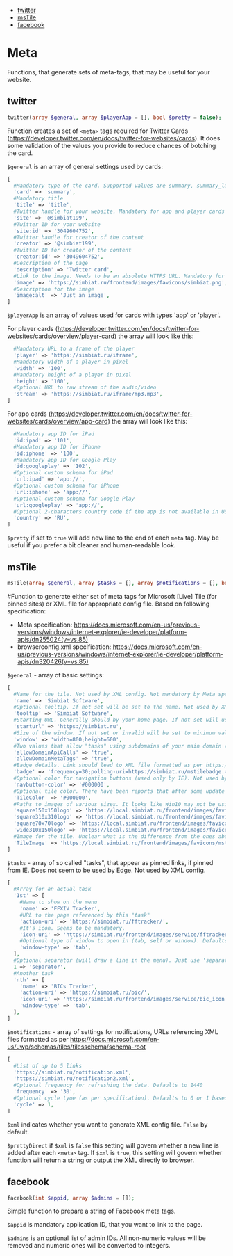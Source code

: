 - [twitter](#twitter)
- [msTile](#mstile)
- [facebook](#facebook)

# Meta
Functions, that generate sets of meta-tags, that may be useful for your website.

## twitter
```php
twitter(array $general, array $playerApp = [], bool $pretty = false);
```
Function creates a set of `<meta>` tags required for Twitter Cards (https://developer.twitter.com/en/docs/twitter-for-websites/cards). It does some validation of the values you provide to reduce chances of botching the card.

`$general` is an array of general settings used by cards:
```php
[
  #Mandatory type of the card. Supported values are summary, summary_large_image, app, player
  'card' => 'summary',
  #Mandatory title
  'title' => 'title',
  #Twitter handle for your website. Mandatory for app and player cards
  'site' => '@simbiat199',
  #Twitter ID for your website
  'site:id' => '3049604752',
  #Twitter handle for creator of the content
  'creator' => '@simbiat199',
  #Twitter ID for creator of the content
  'creator:id' => '3049604752',
  #Description of the page
  'description' => 'Twitter card',
  #Link to the image. Needs to be an absolute HTTPS URL. Mandatory for player cards
  'image' => 'https://simbiat.ru/frontend/images/favicons/simbiat.png',
  #Description for the image
  'image:alt' => 'Just an image',
]
```
`$playerApp` is an array of values used for cards with types 'app' or 'player'.

For player cards (https://developer.twitter.com/en/docs/twitter-for-websites/cards/overview/player-card) the array will look like this:
```php
  #Mandatory URL to a frame of the player
  'player' => 'https://simbiat.ru/iframe',
  #Mandatory width of a player in pixel
  'width' => '100',
  #Mandatory height of a player in pixel
  'height' => '100',
  #Optional URL to raw stream of the audio/video
  'stream' => 'https://simbiat.ru/iframe/mp3.mp3',
]
```
For app cards (https://developer.twitter.com/en/docs/twitter-for-websites/cards/overview/app-card) the array will look like this:
```php
  #Mandatory app ID for iPad
  'id:ipad' => '101',
  #Mandatory app ID for iPhone
  'id:iphone' => '100',
  #Mandatory app ID for Google Play
  'id:googleplay' => '102',
  #Optional custom schema for iPad
  'url:ipad' => 'app://',
  #Optional custom schema for iPhone
  'url:iphone' => 'app://',
  #Optional custom schema for Google Play
  'url:googleplay' => 'app://',
  #Optional 2-characters country code if the app is not available in US (for Apple products)
  'country' => 'RU',
]
```
`$pretty` if set to `true` will add new line to the end of each `meta` tag. May be useful if you prefer a bit cleaner and human-readable look.

## msTile
```php
msTile(array $general, array $tasks = [], array $notifications = [], bool $xml = false, bool $prettyDirect = true);
```
#Function to generate either set of meta tags for Microsoft [Live] Tile (for pinned sites) or XML file for appropriate config file. Based on following specification:
- Meta specification: https://docs.microsoft.com/en-us/previous-versions/windows/internet-explorer/ie-developer/platform-apis/dn255024(v=vs.85)
- browserconfig.xml specification: https://docs.microsoft.com/en-us/previous-versions/windows/internet-explorer/ie-developer/platform-apis/dn320426(v=vs.85)

`$general` - array of basic settings:
```php
[
  #Name for the tile. Not used by XML config. Not mandatory by Meta specification, but mandatory in this function to provide you with proper control (other wise tile takes tile of current page)
  'name' => 'Simbiat Software',
  #Optional tooltip. If not set will be set to the name. Not used by XML config.
  'tooltip' => 'Simbiat Software',
  #Starting URL. Generally should by your home page. If not set will use values of the address the value is being requested from. Not used by XML config.
  'starturl' => 'https://simbiat.ru',
  #Size of the window. If not set or invalid will be set to minimum values of 800x600. Not used by XML config.
  'window' => 'width=800;height=600',
  #Two values that allow "tasks" using subdomains of your main domain (starturl). Unclear what the difference is. Defaults to true. Not used by XML config.
  'allowDomainApiCalls' => 'true',
  'allowDomainMetaTags' => 'true',
  #Badge details. Link should lead to XML file formatted as per https://docs.microsoft.com/en-us/uwp/schemas/tiles/badgeschema/schema-root
  'badge' => 'frequency=30;polling-uri=https://simbiat.ru/mstilebadge.xml',
  #Optional color for navigation buttons (used only by IE). Not used by XML config.
  'navbutton-color' => '#000000',
  #Optional tile color. There have been reports that after some update Win10 disregards it.
  'TileColor' => '#000000',
  #Paths to images of various sizes. It looks like Win10 may not be using them, instead relying on other icons referenced in you your code (`<link>` elements, `webmanifest` file) or there may be some condition to utilize them.
  'square150x150logo' => 'https://local.simbiat.ru/frontend/images/favicons/mstile-150x150.png',
  'square310x310logo' => 'https://local.simbiat.ru/frontend/images/favicons/mstile-310x310.png',
  'square70x70logo' => 'https://local.simbiat.ru/frontend/images/favicons/mstile-70x70.png',
  'wide310x150logo' => 'https://local.simbiat.ru/frontend/images/favicons/mstile-310x150.png',
  #Image for the tile. Unclear what is the difference from the ones above, especially, since specification states, that 150x150 is recommended. Yet somewhere long ago I had encountered a different recommendation for this image: 144x144.
  'TileImage' => 'https://local.simbiat.ru/frontend/images/favicons/mstile-144x144.png',
]
```
`$tasks` - array of so called "tasks", that appear as pinned links, if pinned from IE. Does not seem to be used by Edge. Not used by XML config.
```php
[
  #Array for an actual task
  '1st' => [
    #Name to show on the menu
    'name' => 'FFXIV Tracker',
    #URL to the page referenced by this "task"
    'action-uri' => 'https://simbiat.ru/fftracker/',
    #It's icon. Seems to be mandatory.
    'icon-uri' => 'https://simbiat.ru/frontend/images/service/fftracker_icon.png',
    #Optional type of window to open in (tab, self or window). Defaults to tab.
    'window-type' => 'tab',
  ],
  #Optional separator (will draw a line in the menu). Just use 'separator' string.
  1 => 'separator',
  #Another task
  'nth' => [
    'name' => 'BICs Tracker',
    'action-uri' => 'https://simbiat.ru/bic/',
    'icon-uri' => 'https://simbiat.ru/frontend/images/service/bic_icon.png',
    'window-type' => 'tab',
  ],
]
```
`$notifications` - array of settings for notifications, URLs referencing XML files formatted as per https://docs.microsoft.com/en-us/uwp/schemas/tiles/tilesschema/schema-root
```php
[
  #List of up to 5 links
  'https://simbiat.ru/notification.xml',
  'https://simbiat.ru/notification2.xml',
  #Optional frequency for refreshing the data. Defaults to 1440
  'frequency' => '30',
  #Optional cycle tyoe (as per specification). Defaults to 0 or 1 based on number of links
  'cycle' => 1,
]
```
`$xml` indicates whether you want to generate XML config file. `False` by default.

`$prettyDirect` if `$xml` is `false` this setting will govern whether a new line is added after each `<meta>` tag. If `$xml` is `true`, this setting will govern whether function will return a string or output the XML directly to browser.

## facebook
```php
facebook(int $appid, array $admins = []);
```
Simple function to prepare a string of Facebook meta tags.

`$appid` is mandatory application ID, that you want to link to the page.

`$admins` is an optional list of admin IDs. All non-numeric values will be removed and numeric ones will be converted to integers.